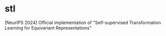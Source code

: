 # stl
[NeurIPS 2024] Official implementation of "Self-supervised Transformation Learning for Equivariant Representations"
